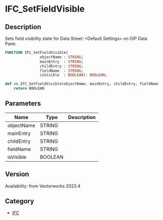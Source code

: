 # IFC_SetFieldVisible

## Description
Sets field visibility state for Data Sheet: &lt;Default Settings&gt; on OIP Data Pane.

```pascal
FUNCTION IFC_SetFieldVisible(
				objectName : STRING;
				mainEntry  : STRING;
				childEntry : STRING;
				fieldName  : STRING;
				isVisible  : BOOLEAN): BOOLEAN;
```

```python
def vs.IFC_SetFieldVisible(objectName, mainEntry, childEntry, fieldName, isVisible):
    return BOOLEAN
```

## Parameters
|Name|Type|Description|
|---|---|---|
|objectName|STRING|   |
|mainEntry|STRING|   |
|childEntry|STRING|   |
|fieldName|STRING|   |
|isVisible|BOOLEAN|   |

## Version
Availability: from Vectorworks 2023.4

## Category
* [IFC](../Categories/IFC.md)
